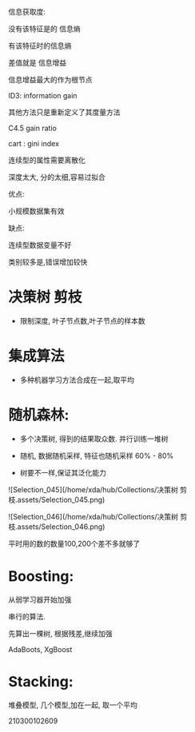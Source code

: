 信息获取度:

没有该特征是的 信息熵

有该特征时的信息熵

差值就是 信息增益

信息增益最大的作为根节点



ID3: information gain

其他方法只是重新定义了其度量方法

C4.5 gain ratio

cart : gini index



连续型的属性需要离散化



深度太大, 分的太细,容易过拟合



优点:

小规模数据集有效

缺点:

连续型数据变量不好

类别较多是,错误增加较快



# 决策树 剪枝

* 限制深度, 叶子节点数,叶子节点的样本数



# 集成算法

* 多种机器学习方法合成在一起,取平均

  



# 随机森林: 

* 多个决策树, 得到的结果取众数. 并行训练一堆树

* 随机, 数据随机采样, 特征也随机采样 60% - 80%
* 树要不一样,保证其泛化能力

![Selection_045](/home/xda/hub/Collections/决策树 剪枝.assets/Selection_045.png)







![Selection_046](/home/xda/hub/Collections/决策树 剪枝.assets/Selection_046.png)



平时用的数的数量100,200个差不多就够了





# Boosting:

从弱学习器开始加强

串行的算法.

先算出一棵树, 根据残差,继续加强

AdaBoots, XgBoost



# Stacking:

堆叠模型, 几个模型,加在一起, 取一个平均





210300102609

